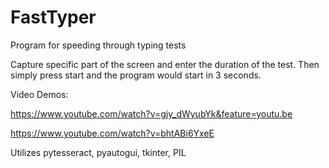 # FastTyper
Program for speeding through typing tests

Capture specific part of the screen and enter the duration of the test. Then simply press start and the program would start in 3 seconds.

Video Demos:

https://www.youtube.com/watch?v=gjy_dWyubYk&feature=youtu.be

https://www.youtube.com/watch?v=bhtABi6YxeE

Utilizes pytesseract, pyautogui, tkinter, PIL
